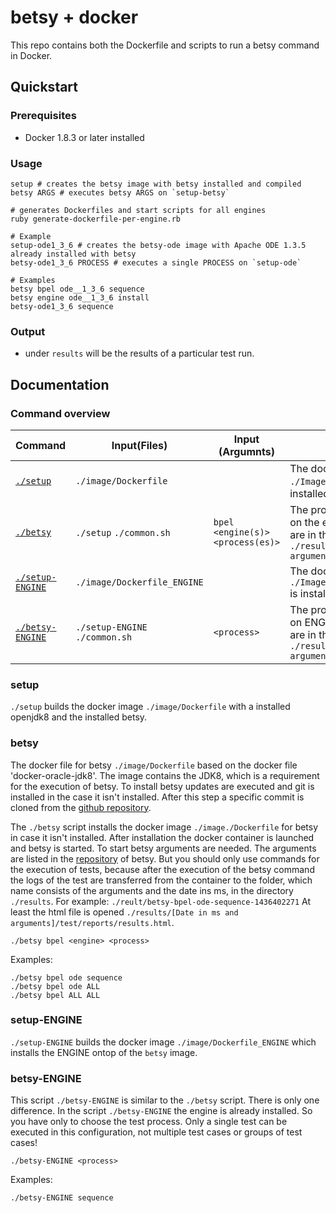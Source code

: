 # betsy + docker

This repo contains both the Dockerfile and scripts to run a betsy command in Docker.

## Quickstart

### Prerequisites

- Docker 1.8.3 or later installed

### Usage

	setup # creates the betsy image with betsy installed and compiled
	betsy ARGS # executes betsy ARGS on `setup-betsy`

	# generates Dockerfiles and start scripts for all engines
	ruby generate-dockerfile-per-engine.rb
	
	# Example
	setup-ode1_3_6 # creates the betsy-ode image with Apache ODE 1.3.5 already installed with betsy
	betsy-ode1_3_6 PROCESS # executes a single PROCESS on `setup-ode`

	# Examples
	betsy bpel ode__1_3_6 sequence
	betsy engine ode__1_3_6 install
	betsy-ode1_3_6 sequence

### Output

- under `results` will be the results of a particular test run.

## Documentation

### Command overview

| Command        		                  | Input(Files)                    |Input (Argumnts)                                   | Output                                                                                                        |
| ----------------------------------- | ------------------------------- |---------------------------------------------------|---------------------------------------------------------------------------------------------------------------|
| [`./setup`](#setup)     | `./image/Dockerfile`|           |The docker image `./Image/DockerFile` is installed |                                                                                                               |
| [`./betsy`](#betsy)						    | `./setup` `./common.sh`   | `bpel <engine(s)> <process(es)>`            |The process is executed on the engine and the logs are in the folder `./results/[Date in ms and arguments]`    |
| [`./setup-ENGINE`](#setup-engine)    		| `./image/Dockerfile_ENGINE`        |                                                   |The docker image `./Image/DockerFile_ENGINE` is installed                                                         |
| [`./betsy-ENGINE`](#betsy-engine)				  | `./setup-ENGINE` `./common.sh`     | `<process>`                                       |The process is executed on ENGINE and the logs are in the folder `./results/[Date in ms and arguments]`|


### setup

`./setup` builds the docker image `./image/Dockerfile` with a installed openjdk8 and the installed betsy.

### betsy

The docker file for betsy `./image/Dockerfile` based on the docker file 'docker-oracle-jdk8'. The image contains the JDK8, which is a requirement for the execution of betsy. To install betsy updates are executed and git is installed in the case it isn't installed. After this step a specific commit is cloned from the [github repository](https://github.com/uniba-dsg/betsy).


The `./betsy` script installs the docker image `./image./Dockerfile` for betsy in case it isn't installed. After installation the docker container is launched and betsy is started. To start betsy arguments are needed. The arguments are listed in the [repository](https://github.com/uniba-dsg/betsy#usage) of betsy. But you should only use commands for the execution of tests, because after the execution of the betsy command the logs of the test are transferred from the container to the folder, which name consists  of the  arguments and the date ins ms, in the directory `./results`. For example: `./reult/betsy-bpel-ode-sequence-1436402271` At least the html file is opened `./results/[Date in ms and arguments]/test/reports/results.html`.

`./betsy bpel <engine> <process>`

Examples:

	./betsy bpel ode sequence
	./betsy bpel ode ALL
	./betsy bpel ALL ALL

### setup-ENGINE

`./setup-ENGINE` builds the docker image `./image/Dockerfile_ENGINE` which installs the ENGINE ontop of the `betsy` image. 

### betsy-ENGINE

This script `./betsy-ENGINE` is similar to the `./betsy` script. There is only one difference. In the script `./betsy-ENGINE` the engine is already installed. So you have only to choose the test process. Only a single test can be executed in this configuration, not multiple test cases or groups of test cases!

`./betsy-ENGINE <process>`

Examples:

	./betsy-ENGINE sequence
